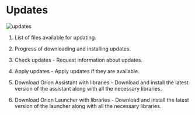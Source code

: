 # Updates

![updates](http://www.imageup.ru/img130/2765967/tab_updates.png)

1. List of files available for updating.

2. Progress of downloading and installing updates.

3. Check updates - Request information about updates.

4. Apply updates - Apply updates if they are available.

5. Download Orion Assistant with libraries - Download and install the latest version of the assistant along with all the necessary libraries.

6. Download Orion Launcher with libraries - Download and install the latest version of the launcher along with all the necessary libraries.
